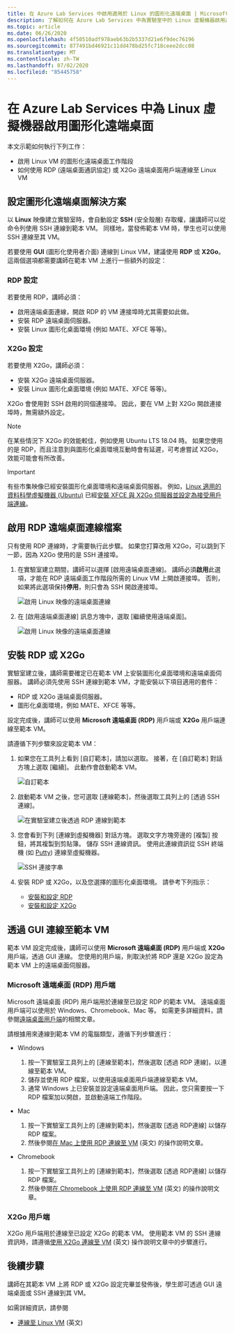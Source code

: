 ```yaml
---
title: 在 Azure Lab Services 中啟用適用於 Linux 的圖形化遠端桌面 | Microsoft Docs
description: 了解如何在 Azure Lab Services 中為實驗室中的 Linux 虛擬機器啟用遠端桌面。
ms.topic: article
ms.date: 06/26/2020
ms.openlocfilehash: 4f50510adf978aeb63b2b5337d21e6f9dec76196
ms.sourcegitcommit: 877491bd46921c11dd478bd25fc718ceee2dcc08
ms.translationtype: MT
ms.contentlocale: zh-TW
ms.lasthandoff: 07/02/2020
ms.locfileid: "85445758"
---
```

# <a name="enable-graphical-remote-desktop-for-linux-virtual-machines-in-azure-lab-services"></a>在 Azure Lab Services 中為 Linux 虛擬機器啟用圖形化遠端桌面
本文示範如何執行下列工作：

- 啟用 Linux VM 的圖形化遠端桌面工作階段
- 如何使用 RDP (遠端桌面通訊協定) 或 X2Go 遠端桌面用戶端連線至 Linux VM

## <a name="set-up-graphical-remote-desktop-solution"></a>設定圖形化遠端桌面解決方案
以 **Linux** 映像建立實驗室時，會自動設定 **SSH** (安全殼層) 存取權，讓講師可以從命令列使用 SSH 連線到範本 VM。  同樣地，當發佈範本 VM 時，學生也可以使用 SSH 連線至其 VM。

若要使用 **GUI** (圖形化使用者介面) 連線到 Linux VM，建議使用 **RDP** 或 **X2Go**。  這兩個選項都需要講師在範本 VM 上進行一些額外的設定：

### <a name="rdp-setup"></a>RDP 設定
若要使用 RDP，講師必須：
  - 啟用遠端桌面連線，開啟 RDP 的 VM 連接埠時尤其需要如此做。
  - 安裝 RDP 遠端桌面伺服器。
  - 安裝 Linux 圖形化桌面環境 (例如 MATE、XFCE 等等)。

### <a name="x2go-setup"></a>X2Go 設定
若要使用 X2Go，講師必須：
- 安裝 X2Go 遠端桌面伺服器。
- 安裝 Linux 圖形化桌面環境 (例如 MATE、XFCE 等等)。

X2Go 會使用對 SSH 啟用的同個連接埠。  因此，要在 VM 上對 X2Go 開啟連接埠時，無需額外設定。

> [!NOTE]
> 在某些情況下 X2Go 的效能較佳，例如使用 Ubuntu LTS 18.04 時。  如果您使用的是 RDP，而且注意到與圖形化桌面環境互動時會有延遲，可考慮嘗試 X2Go，效能可能會有所改善。

> [!IMPORTANT]
>  有些市集映像已經安裝圖形化桌面環境和遠端桌面伺服器。  例如，[Linux 適用的資料科學虛擬機器 (Ubuntu)](https://azuremarketplace.microsoft.com/marketplace/apps/microsoft-dsvm.ubuntu-1804) 已經[安裝 XFCE 與 X2Go 伺服器並設定為接受用戶端連線](https://docs.microsoft.com/azure/machine-learning/data-science-virtual-machine/dsvm-ubuntu-intro#x2go)。

## <a name="enable-remote-desktop-connection-for-rdp"></a>啟用 RDP 遠端桌面連線檔案

只有使用 RDP 連線時，才需要執行此步驟。  如果您打算改用 X2Go，可以跳到下一節，因為 X2Go 使用的是 SSH 連接埠。

1.  在實驗室建立期間，講師可以選擇 [啟用遠端桌面連線]。  講師必須**啟用**此選項，才能在 RDP 遠端桌面工作階段所需的 Linux VM 上開啟連接埠。  否則，如果將此選項保持**停用**，則只會為 SSH 開啟連接埠。
  
    ![啟用 Linux 映像的遠端桌面連線](./media/how-to-enable-remote-desktop-linux/enable-rdp-option.png)

2. 在 [啟用遠端桌面連線] 訊息方塊中，選取 [繼續使用遠端桌面]。 

    ![啟用 Linux 映像的遠端桌面連線](./media/how-to-enable-remote-desktop-linux/enabling-remote-desktop-connection-dialog.png)

## <a name="install-rdp-or-x2go"></a>安裝 RDP 或 X2Go

實驗室建立後，講師需要確定已在範本 VM 上安裝圖形化桌面環境和遠端桌面伺服器。  講師必須先使用 SSH 連線到範本 VM，才能安裝以下項目適用的套件：
- RDP 或 X2Go 遠端桌面伺服器。
- 圖形化桌面環境，例如 MATE、XFCE 等等。

設定完成後，講師可以使用 **Microsoft 遠端桌面 (RDP)** 用戶端或 **X2Go** 用戶端連線至範本 VM。

請遵循下列步驟來設定範本 VM：

1. 如果您在工具列上看到 [自訂範本]，請加以選取。 接著，在 [自訂範本] 對話方塊上選取 [繼續]。 此動作會啟動範本 VM。  

    ![自訂範本](./media/how-to-enable-remote-desktop-linux/customize-template.png)
1. 啟動範本 VM 之後，您可選取 [連線範本]，然後選取工具列上的 [透過 SSH 連線]。 

    ![在實驗室建立後透過 RDP 連線到範本](./media/how-to-enable-remote-desktop-linux/rdp-after-lab-creation.png) 
1. 您會看到下列 [連線到虛擬機器] 對話方塊。 選取文字方塊旁邊的 [複製] 按鈕，將其複製到剪貼簿。 儲存 SSH 連線資訊。 使用此連線資訊從 SSH 終端機 (如 [Putty](https://www.putty.org/)) 連線至虛擬機器。
 
    ![SSH 連接字串](./media/how-to-enable-remote-desktop-linux/ssh-connection-string.png)

4. 安裝 RDP 或 X2Go，以及您選擇的圖形化桌面環境。  請參考下列指示：
    - [安裝和設定 RDP](https://docs.microsoft.com/azure/virtual-machines/linux/use-remote-desktop)
    - [安裝和設定 X2Go](https://github.com/Azure/azure-devtestlab/tree/master/samples/ClassroomLabs/Scripts/X2GoRemoteDesktop)

## <a name="connect-to-the-template-vm-via-the-gui"></a>透過 GUI 連線至範本 VM

範本 VM 設定完成後，講師可以使用 **Microsoft 遠端桌面 (RDP)** 用戶端或 **X2Go** 用戶端，透過 GUI 連線。  您使用的用戶端，則取決於將 RDP 還是 X2Go 設定為範本 VM 上的遠端桌面伺服器。  

### <a name="microsoft-remote-desktop-rdp-client"></a>Microsoft 遠端桌面 (RDP) 用戶端

Microsoft 遠端桌面 (RDP) 用戶端用於連線至已設定 RDP 的範本 VM。  遠端桌面用戶端可以使用於 Windows、Chromebook、Mac 等。  如需更多詳細資料，請參閱[遠端桌面用戶端](https://docs.microsoft.com/windows-server/remote/remote-desktop-services/clients/remote-desktop-clients)的相關文章。

請根據用來連線到範本 VM 的電腦類型，遵循下列步驟進行：

- Windows
  1. 按一下實驗室工具列上的 [連線至範本]，然後選取 [透過 RDP 連線]，以連線至範本 VM。 
  1. 儲存並使用 RDP 檔案，以使用遠端桌面用戶端連線至範本 VM。 
  1. 通常 Windows 上已安裝並設定遠端桌面用戶端。  因此，您只需要按一下 RDP 檔案加以開啟，並啟動遠端工作階段。

- Mac
  1. 按一下實驗室工具列上的 [連線到範本]，然後選取 [透過 RDP連線] 以儲存 RDP 檔案。  
  1. 然後參閱[在 Mac 上使用 RDP 連線至 VM](connect-virtual-machine-mac-remote-desktop.md) (英文) 的操作說明文章。

- Chromebook
  1. 按一下實驗室工具列上的 [連線到範本]，然後選取 [透過 RDP連線] 以儲存 RDP 檔案。  
  1. 然後參閱[在 Chromebook 上使用 RDP 連線至 VM](connect-virtual-machine-chromebook-remote-desktop.md) (英文) 的操作說明文章。

### <a name="x2go-client"></a>X2Go 用戶端

X2Go 用戶端用於連線至已設定 X2Go 的範本 VM。  使用範本 VM 的 SSH 連線資訊時，請遵循[使用 X2Go 連線至 VM](how-to-use-remote-desktop-linux-student.md#connect-to-the-student-vm-using-x2go) (英文) 操作說明文章中的步驟進行。

## <a name="next-steps"></a>後續步驟
講師在其範本 VM 上將 RDP 或 X2Go 設定完畢並發佈後，學生即可透過 GUI 遠端桌面或 SSH 連線到其 VM。

如需詳細資訊，請參閱
 - [連線至 Linux VM](how-to-use-remote-desktop-linux-student.md) (英文)
